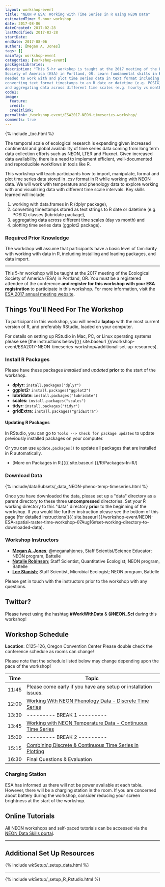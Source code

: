 ```yaml
---
layout: workshop-event
title: "NEON @ ESA: Working with Time Series in R using NEON Data"
estimatedTime: 5-hour workshop
date: 2017-08-06
dateCreated: 2017-02-28
lastModified: 2017-02-28
startDate: 
endDate: 2017-08-06
authors: [Megan A. Jones]
tags: []
mainTag: workshop-event
categories: [workshop-event]
packagesLibraries: 
description: "This 5-hr workshop is taught at the 2017 meeting of the Ecological
Society of America (ESA) in Portland, OR. Learn fundamental skills in R 
needed to work with and plot time series data in text format including data.frames, 
converting text format timestamps to an R date or datetime (e.g. POSIX) class, 
and aggregating data across different time scales (e.g. hourly vs month). "
code1: 
image:
  feature: 
  credit:
  creditlink: 
permalink: /workshop-event/ESA2017-NEON-timeseries-workshop/
comments: true 
---
```


{% include _toc.html %}

The temporal scale of ecological research is expanding given increased 
continental and global availability of time series data coming from long term 
data collection efforts such as NEON, LTER and Fluxnet. Given increased data 
availability, there is a need to implement efficient, well-documented and 
reproducible workflows in tools like R. 

This workshop will teach participants how to import, manipulate, format and plot 
time series data stored in .csv format in R while working with NEON data. We 
will work with temperature and phenology data to explore working with and 
visualizing data with different time scale intervals. Key skills learned will 
include:  

1. working with data.frames in R (dplyr package), 
2. converting timestamps stored as text strings to R date or datetime (e.g. POSIX) classes (lubridate package), 
3. aggregating data across different time scales (day vs month) and 
4. plotting time series data (ggplot2 package). 

### Required Prior Knowledge

The workshop will assume that participants have a basic level of familiarity 
with working with data in R, including installing and loading packages, and data 
import. 

***

This 5-hr workshop will be taught at the 2017 meeting of the Ecological
Society of America (ESA) in Portland, OR. You must be a registered 
attendee of the conference **and register for this workshop with your ESA 
registration** to participate in this workshop. For more information, visit the 
<a href="http://www.esa.org/portland/" target="_blank">ESA 2017 annual meeting website</a>.

<div id="objectives" markdown="1">

## Things You’ll Need For The Workshop

To participant in this workshop, you will need a **laptop** with the most 
current version of R, and preferably RStudio, loaded on your computer. 

For details on setting up RStudio in Mac, PC, or Linux operating systems please
see [the instructions below]({{ site.baseurl }}/workshop-event/ESA2017-NEON-timeseries-workshop#additional-set-up-resources).

### Install R Packages

Please have these packages *installed* and *updated* **prior** to the start of 
the workshop.

* **dplyr:** `install.packages("dplyr")`
* **ggplot2:** `install.packages("ggplot2")`
* **lubridate:** `install.packages("lubridate")`
* **scales:** `install.packages("scales")`
* **tidyr:** `install.packages("tidyr")`
* **gridExtra:** `install.packages("gridExtra")`

#### Updating R Packages

In RStudio, you can go to `Tools --> Check for package updates` to update 
previously installed packages on your computer.

Or you can use `update.packages()` to update all packages that are 
installed in R automatically. 

* [More on Packages in R.]({{ site.baseurl }}/R/Packages-In-R/)

### Download Data

{% include/dataSubsets/_data_NEON-pheno-temp-timeseries.html %}

Once you have downloaded the data, please set up a "data" directory as a parent 
directory to these three **uncompressed** directories. Set your R working 
directory to this "data" directory **prior** to the beginning of the workshop. 
If you would like further instruction please see the bottom of this page
[for detailed instructions]({{ site.baseurl }}/workshop-event/NEON-ESA-spatial-raster-time-workshop-07Aug16#set-working-directory-to-downloaded-data).  


</div>

### Workshop Instructors
* **[Megan A. Jones](http://www.neonscience.org/about/staff/megan-jones)**; @meganahjones, Staff Scientist/Science Educator; NEON program, Battelle
* **[Natalie Robinson](http://www.neonscience.org/about/staff/natalie-robinson)**; Staff Scientist, Quantitative Ecologist; NEON program, Battelle
* **[Lee Stanish](http://www.neonscience.org/about/staff/lee-stanish)**; Staff Scientist, Microbial Ecologist; NEON program, Battelle

Please get in touch with the instructors prior to the workshop with any questions.

## Twitter?
  
Please tweet using the hashtag **#WorkWithData** & **@NEON_Sci** during this workshop!

## Workshop Schedule

**Location**: C125-126, Oregon Convention Center
Please double check the conference schedule as rooms can change!

Please note that the schedule listed below may change depending upon the pace of
the workshop! 


| Time	| Topic	
|-------------|---------------
| 11:45	| Please come early if you have any setup or installation issues.
| 12:00	| <a href="{{ site.baseurl }}/R/plant-pheno-data" target="_blank">Working With NEON Phenology Data - Discrete Time Series</a>
| 13:30	|  --------- BREAK 1 --------- 
| 13:45	|  <a href="{{ site.baseurl }}/R/neon-SAAT-temp" target="_blank">Working with NEON Temperature Data - Continuous Time Series</a>
| 15:00	| --------- BREAK 2 --------- 
| 15:15	|  <a href="{{ site.baseurl }}/R/neon-pheno-temp-plot" target="_blank">Combining Discrete & Continuous Time Series in Plotting </a>
| 16:30	| Final Questions & Evaluation


### Charging Station
ESA has informed us there will not be power available at each table. However, 
there will be a charging station in the room. If you are concerned about battery 
during the workshop, consider reducing your screen brightness at the start of the 
workshop. 

## Online Tutorials

All NEON workshops and self-paced tutorials can be accessed via the 
<a href="http://www.neondataskills.org/" target="_blank">NEON
Data Skills portal</a>.

***

## Additional Set Up Resources

{% include wkSetup/_setup_data.html %}

***

{% include wkSetup/_setup_R_Rstudio.html %}
